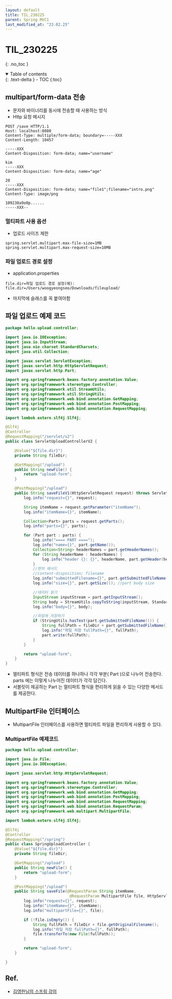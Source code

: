 ```yaml
---
layout: default
title: TIL_230225
parent: Spring MVC1
last_modified_at: "23.02.25"
---
```


# TIL_230225
{: .no_toc }

<details open markdown="block">
  <summary>
    Table of contents
  </summary>
  {: .text-delta }
- TOC
{:toc}
</details>

## multipart/form-data 전송
- 문자와 바이너리를 동시에 전송할 때 사용하는 방식
- Http 요청 메시지

```text
POST /save HTTP/1.1
Host: localhost:8080
Content-Type: multiple/form-data; boundary=-----XXX
Content-Length: 10457

-----XXX
Content-Disposition: form-data; name="username"

kim
-----XXX
Content-Disposition: form-data; name="age"

20
-----XXX
Content-Disposition: form-data; name="file1";filename="intro.png"
Content-Type: image/png

109238a9o0p......
-----XXX--
```

### 멀티파트 사용 옵션
- 업로드 사이즈 제한

```text
spring.servlet.multipart.max-file-size=1MB
spring.servlet.multipart.max-request-size=10MB
```

### 파일 업로드 경로 설정
- application.properties

```text
file.dir=파일 업로드 경로 설정(예): file.dir=/Users/woogyeongseo/Downloads/fileupload/
```

- 마지막에 슬래스를 꼭 붙여야함

## 파일 업로드 예제 코드

```java
package hello.upload.controller;

import java.io.IOException;
import java.io.InputStream;
import java.nio.charset.StandardCharsets;
import java.util.Collection;

import javax.servlet.ServletException;
import javax.servlet.http.HttpServletRequest;
import javax.servlet.http.Part;

import org.springframework.beans.factory.annotation.Value;
import org.springframework.stereotype.Controller;
import org.springframework.util.StreamUtils;
import org.springframework.util.StringUtils;
import org.springframework.web.bind.annotation.GetMapping;
import org.springframework.web.bind.annotation.PostMapping;
import org.springframework.web.bind.annotation.RequestMapping;

import lombok.extern.slf4j.Slf4j;

@Slf4j
@Controller
@RequestMapping("/servlet/v2")
public class ServletUploadControllerV2 {

	@Value("${file.dir}")
	private String fileDir;

	@GetMapping("/upload")
	public String newFile() {
		return "upload-form";
	}

	@PostMapping("/upload")
	public String saveFileV1(HttpServletRequest request) throws ServletException, IOException {
		log.info("request={}", request);

		String itemName = request.getParameter("itemName");
		log.info("itemName={}", itemName);

		Collection<Part> parts = request.getParts();
		log.info("parts={}", parts);

		for (Part part : parts) {
			log.info("==== PART ====");
			log.info("name={}", part.getName());
			Collection<String> headerNames = part.getHeaderNames();
			for (String headerName : headerNames) {
				log.info("header {}: {}", headerName, part.getHeader(headerName));
			}
			//편의 메서드
			//content-disposition; filename
			log.info("submittedFilename={}", part.getSubmittedFileName());
			log.info("size={}", part.getSize()); //part body size

			//데이터 읽기
			InputStream inputStream = part.getInputStream();
			String body = StreamUtils.copyToString(inputStream, StandardCharsets.UTF_8);
			log.info("body={}", body);

			//파일에 저장하기
			if (StringUtils.hasText(part.getSubmittedFileName())) {
				String fullPath = fileDir + part.getSubmittedFileName();
				log.info("파일 저장 fullPath={}", fullPath);
				part.write(fullPath);
			}
		}

		return "upload-form";
	}
}

```

- 멀티파트 형식은 전송 데이터를 하나하나 각각 부분( Part )으로 나누어 전송한다. parts 에는 이렇게 나누어진 데이터가 각각 담긴다.
- 서블릿이 제공하는 Part 는 멀티파트 형식을 편리하게 읽을 수 있는 다양한 메서드를 제공한다.

## MultipartFile 인터페이스
- MultipartFile 인터페이스를 사용하면 멀티파트 파일을 편리하게 사용할 수 있다.


### MultipartFile 예제코드
```java
package hello.upload.controller;

import java.io.File;
import java.io.IOException;

import javax.servlet.http.HttpServletRequest;

import org.springframework.beans.factory.annotation.Value;
import org.springframework.stereotype.Controller;
import org.springframework.web.bind.annotation.GetMapping;
import org.springframework.web.bind.annotation.PostMapping;
import org.springframework.web.bind.annotation.RequestMapping;
import org.springframework.web.bind.annotation.RequestParam;
import org.springframework.web.multipart.MultipartFile;

import lombok.extern.slf4j.Slf4j;

@Slf4j
@Controller
@RequestMapping("/spring")
public class SpringUploadController {
	@Value("${file.dir}")
	private String fileDir;

	@GetMapping("/upload")
	public String newFile() {
		return "upload-form";
	}

	@PostMapping("/upload")
	public String saveFile(@RequestParam String itemName,
							@RequestParam MultipartFile file, HttpServletRequest request) throws IOException {
		log.info("request={}", request);
		log.info("itemName={}", itemName);
		log.info("multipartFile={}", file);

		if (!file.isEmpty()) {
			String fullPath = fileDir + file.getOriginalFilename();
			log.info("파일 저장 fullPath={}", fullPath);
			file.transferTo(new File(fullPath));
		}

		return "upload-form";
	}

}
```


## Ref.
- <a href="https://www.inflearn.com/course/%EC%8A%A4%ED%94%84%EB%A7%81-mvc-2/dashboard">김영한님의 스프링 강의</a>
